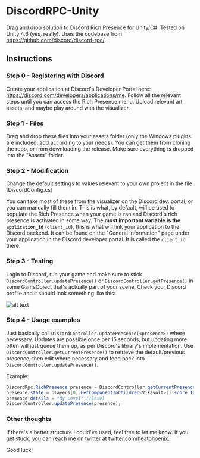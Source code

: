 # DiscordRPC-Unity

Drag and drop solution to Discord Rich Presence for Unity/C#. Tested on Unity 4.6 (yes, really). Uses the codebase from https://github.com/discord/discord-rpc/. 

## Instructions

### Step 0 - Registering with Discord

Create your application at Discord's Developer Portal here: https://discord.com/developers/applications/me.
Follow all the relevant steps until you can access the Rich Presence menu. Upload relevant art assets, and maybe play around with the visualizer.

### Step 1 - Files
Drag and drop these files into your assets folder (only the Windows plugins are included, add according to your needs). 
You can get them from cloning the repo, or from downloading the release. Make sure everything is dropped into the "Assets" folder.

### Step 2 - Modification
Change the default settings to values relevant to your own project in the file [DiscordConfig.cs]

You can take most of these from the visualizer on the Discord dev. portal, or you can manually fill them in. This is what, by default, will be used to populate the Rich Presence when your game is ran and Discord's rich presence is activated in some way. The **most important variable is the `application_id`** (`client_id`), this is what will link your application to the Discord backend. It can be found on the "General Information" page under your application in the Discord developer portal. It is called the `client_id` there.

### Step 3 - Testing

Login to Discord, run your game and make sure to stick `DiscordController.updatePresence()` or `DiscordController.getPresence()` in some GameObject that's actually part of your scene. Check your Discord profile and it should look something like this:

![alt text](https://i.imgur.com/0TkpMwM.png "Discord Rich Presence")

### Step 4 - Usage examples
Just basically call `DiscordController.updatePresence(<presence>)` where necessary. Updates are possible once per 15 seconds, but updating more often will just queue them up, as per Discord's library's implementation. Use `DiscordController.getCurrentPresence()` to retrieve the default/previous presence, then edit where necessary and feed back into `DiscordController.updatePresence()`.

Example:

```C#
DiscordRpc.RichPresence presence = DiscordController.getCurrentPresence();
presence.state = players[0].GetComponentInChildren<Vikavolt>().score.ToString() + " Pts. | HP: " + teamLives;
presence.details = "My Level";//level
DiscordController.updatePresence(presence);
```


### Other thoughts
If there's a better structure I could've used, feel free to let me know. If you get stuck, you can reach me on twitter at twitter.com/heatphoenix.

Good luck!

